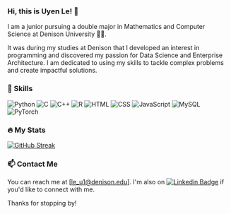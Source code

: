### Hi, this is Uyen Le! 👋

I am a junior pursuing a double major in Mathematics and Computer Science at Denison University :woman_technologist:. 

It was during my studies at Denison that I developed an interest in programming and discovered my passion for Data Science and Enterprise Architecture. I am dedicated to using my skills to tackle complex problems and create impactful solutions.

### 🚀 Skills

![Python](https://img.shields.io/badge/Python-3776AB?style=for-the-badge&logo=python&logoColor=white)
![C](https://img.shields.io/badge/C-00599C?style=for-the-badge&logo=c&logoColor=white)
![C++](https://img.shields.io/badge/C%2B%2B-00599C?style=for-the-badge&logo=c%2B%2B&logoColor=white)
![R](https://img.shields.io/badge/R-276DC3?style=for-the-badge&logo=r&logoColor=white)
![HTML](https://img.shields.io/badge/HTML5-E34F26?style=for-the-badge&logo=html5&logoColor=white)
![CSS](https://img.shields.io/badge/CSS3-1572B6?style=for-the-badge&logo=css3&logoColor=white)
![JavaScript](https://img.shields.io/badge/JavaScript-F7DF1E?style=for-the-badge&logo=javascript&logoColor=black)
![MySQL](https://img.shields.io/badge/MySQL-00000F?style=for-the-badge&logo=mysql&logoColor=white)
![PyTorch](https://img.shields.io/badge/PyTorch-%23EE4C2C.svg?style=for-the-badge&logo=PyTorch&logoColor=white)


### :fire: My Stats 

[![GitHub Streak](http://github-readme-streak-stats.herokuapp.com?user=uyenle-gh&theme=dark&background=000000)](https://git.io/streak-stats)


### 📫 Contact Me

You can reach me at [le_u1@denison.edu]. I'm also on [![Linkedin Badge](https://img.shields.io/badge/-UyenLe-blue?style=flat&logo=Linkedin&logoColor=white)](https://www.linkedin.com/in/uyenle02/) if you'd like to connect with me.

Thanks for stopping by!

<!--
**uyenle-gh/uyenle-gh** is a ✨ _special_ ✨ repository because its `README.md` (this file) appears on your GitHub profile.

Here are some ideas to get you started:

- 🔭 I’m currently working on ...
- 🌱 I’m currently learning ...
- 👯 I’m looking to collaborate on ...
- 🤔 I’m looking for help with ...
- 💬 Ask me about ...
- 📫 How to reach me: ...
- 😄 Pronouns: ...
- ⚡ Fun fact: ...
-->
